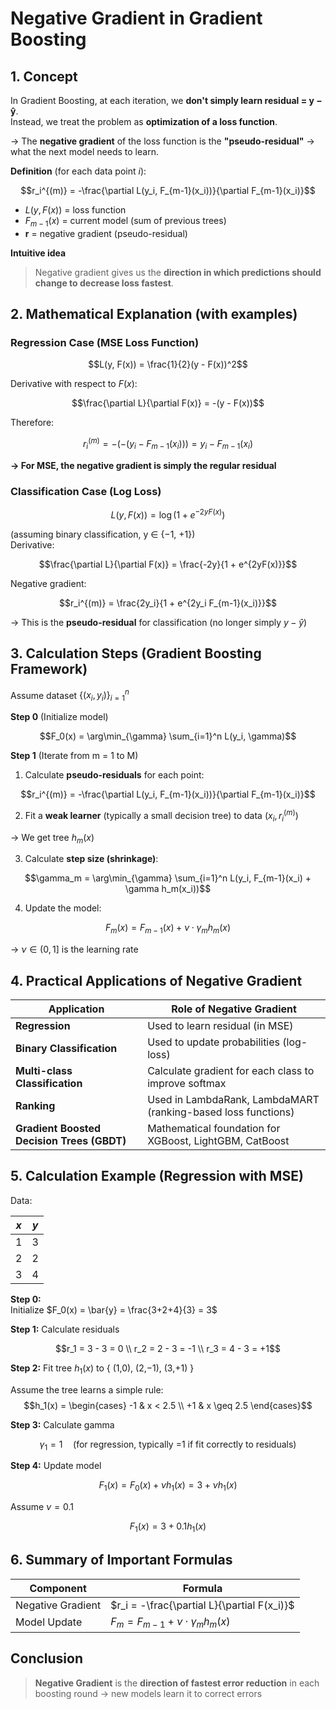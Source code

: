 # **Negative Gradient in Gradient Boosting**

## **1. Concept**

In Gradient Boosting, at each iteration, we **don't simply learn residual = y − ŷ**.  
Instead, we treat the problem as **optimization of a loss function**.

→ The **negative gradient** of the loss function is the **"pseudo-residual"** → what the next model needs to learn.

**Definition** (for each data point $i$):

$$r_i^{(m)} = -\frac{\partial L(y_i, F_{m-1}(x_i))}{\partial F_{m-1}(x_i)}$$

- $L(y, F(x))$ = loss function  
- $F_{m-1}(x)$ = current model (sum of previous trees)  
- **r** = negative gradient (pseudo-residual)

**Intuitive idea**  
> Negative gradient gives us the **direction in which predictions should change to decrease loss fastest**.

## **2. Mathematical Explanation (with examples)**

### **Regression Case (MSE Loss Function)**

$$L(y, F(x)) = \frac{1}{2}(y - F(x))^2$$

Derivative with respect to $F(x)$:

$$\frac{\partial L}{\partial F(x)} = -(y - F(x))$$

Therefore:

$$r_i^{(m)} = -\left( - (y_i - F_{m-1}(x_i)) \right) = y_i - F_{m-1}(x_i)$$

**→ For MSE, the negative gradient is simply the regular residual**

### **Classification Case (Log Loss)**

$$L(y, F(x)) = \log(1 + e^{-2yF(x)})$$

(assuming binary classification, y ∈ {−1, +1})  
Derivative:

$$\frac{\partial L}{\partial F(x)} = \frac{-2y}{1 + e^{2yF(x)}}$$

Negative gradient:

$$r_i^{(m)} = \frac{2y_i}{1 + e^{2y_i F_{m-1}(x_i)}}$$

→ This is the **pseudo-residual** for classification (no longer simply $y - \hat{y}$)

## **3. Calculation Steps (Gradient Boosting Framework)**

Assume dataset $\{ (x_i, y_i) \}_{i=1}^n$

**Step 0** (Initialize model)

$$F_0(x) = \arg\min_{\gamma} \sum_{i=1}^n L(y_i, \gamma)$$

**Step 1** (Iterate from m = 1 to M)

1. Calculate **pseudo-residuals** for each point:

$$r_i^{(m)} = -\frac{\partial L(y_i, F_{m-1}(x_i))}{\partial F_{m-1}(x_i)}$$

2. Fit a **weak learner** (typically a small decision tree) to data $(x_i, r_i^{(m)})$

→ We get tree $h_m(x)$

3. Calculate **step size (shrinkage)**:

$$\gamma_m = \arg\min_{\gamma} \sum_{i=1}^n L(y_i, F_{m-1}(x_i) + \gamma h_m(x_i))$$

4. Update the model:

$$F_m(x) = F_{m-1}(x) + \nu \cdot \gamma_m h_m(x)$$

→ $\nu \in (0,1]$ is the learning rate

## **4. Practical Applications of Negative Gradient**

| Application | Role of Negative Gradient |
|-------------|---------------------------|
| **Regression** | Used to learn residual (in MSE) |
| **Binary Classification** | Used to update probabilities (log-loss) |
| **Multi-class Classification** | Calculate gradient for each class to improve softmax |
| **Ranking** | Used in LambdaRank, LambdaMART (ranking-based loss functions) |
| **Gradient Boosted Decision Trees (GBDT)** | Mathematical foundation for XGBoost, LightGBM, CatBoost |

## **5. Calculation Example (Regression with MSE)**

Data:

| $x$ | $y$ |
|-----|-----|
| 1   | 3   |
| 2   | 2   |
| 3   | 4   |

**Step 0:**  
Initialize $F_0(x) = \bar{y} = \frac{3+2+4}{3} = 3$

**Step 1:** Calculate residuals

$$r_1 = 3 - 3 = 0 \\
r_2 = 2 - 3 = -1 \\
r_3 = 4 - 3 = +1$$

**Step 2:** Fit tree $h_1(x)$ to { (1,0), (2,−1), (3,+1) }

Assume the tree learns a simple rule:
$$h_1(x) = 
\begin{cases}
-1 & x < 2.5 \\
+1 & x \geq 2.5
\end{cases}$$

**Step 3:** Calculate gamma

$$\gamma_1 = 1 \quad \text{(for regression, typically =1 if fit correctly to residuals)}$$

**Step 4:** Update model

$$F_1(x) = F_0(x) + \nu h_1(x) = 3 + \nu h_1(x)$$

Assume $\nu = 0.1$

$$F_1(x) = 3 + 0.1 h_1(x)$$

## **6. Summary of Important Formulas**

| Component | Formula |
|-----------|---------|
| Negative Gradient | $r_i = -\frac{\partial L}{\partial F(x_i)}$ |
| Model Update | $F_m = F_{m-1} + \nu \cdot \gamma_m h_m(x)$ |

## **Conclusion**

> **Negative Gradient** is the **direction of fastest error reduction** in each boosting round → new models learn it to correct errors
